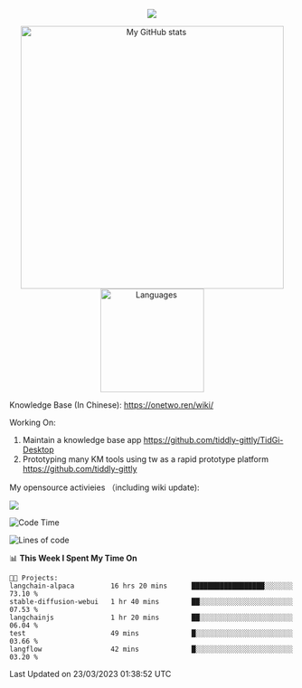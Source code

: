 <a href="https://github.com/linonetwo">
    <p align="center">
        <img src="https://github-profile-trophy.vercel.app/?username=linonetwo&column=7&theme=onedark"/>
    </p>
</a>
<a align="center" href="https://github.com/linonetwo">
  <p align="center">
    <img src="https://github-readme-stats.vercel.app/api?username=linonetwo&show_icons=true&count_private=true" alt="My GitHub stats" width="465"/>
    <img src="https://github-readme-stats.vercel.app/api/top-langs/?username=linonetwo&layout=compact&langs_count=10" alt="Languages" height="183">
  </p>
</a>

Knowledge Base (In Chinese): https://onetwo.ren/wiki/

Working On: 

1. Maintain a knowledge base app https://github.com/tiddly-gittly/TidGi-Desktop
1. Prototyping many KM tools using tw as a rapid prototype platform https://github.com/tiddly-gittly

My opensource activieies （including wiki update):

![](https://visitor-badge.glitch.me/badge?page_id=linonetwo.linonetwo)

<!--START_SECTION:waka-->
![Code Time](http://img.shields.io/badge/Code%20Time-1%2C629%20hrs%2056%20mins-blue)

![Lines of code](https://img.shields.io/badge/From%20Hello%20World%20I%27ve%20Written-44.9%20million%20lines%20of%20code-blue)

📊 **This Week I Spent My Time On** 

```text
🐱‍💻 Projects: 
langchain-alpaca         16 hrs 20 mins      ██████████████████░░░░░░░   73.10 % 
stable-diffusion-webui   1 hr 40 mins        ██░░░░░░░░░░░░░░░░░░░░░░░   07.53 % 
langchainjs              1 hr 20 mins        ██░░░░░░░░░░░░░░░░░░░░░░░   06.04 % 
test                     49 mins             █░░░░░░░░░░░░░░░░░░░░░░░░   03.66 % 
langflow                 42 mins             █░░░░░░░░░░░░░░░░░░░░░░░░   03.20 % 
```


 Last Updated on 23/03/2023 01:38:52 UTC
<!--END_SECTION:waka-->
